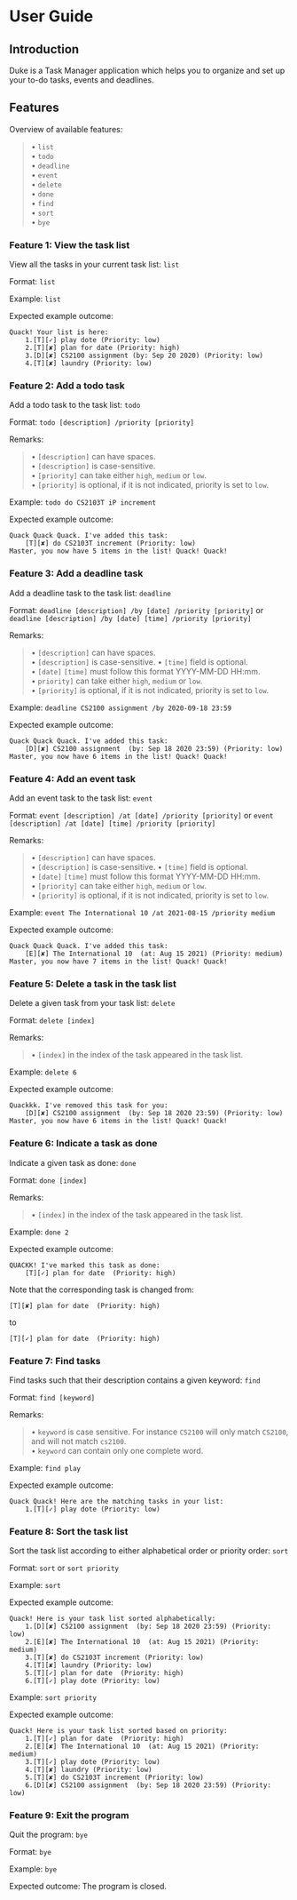 # User Guide

## Introduction
Duke is a Task Manager application which helps you to organize and set up your to-do tasks, events and deadlines.

## Features 
Overview of available features:  
>• `list`  
    • `todo`  
    • `deadline`  
    • `event`  
    • `delete`  
    • `done`  
    • `find`  
    • `sort`  
    • `bye` 
>
### Feature 1: View the task list
View all the tasks in your current task list: `list` 

Format: `list`  

Example: `list`  

Expected example outcome:  
```
Quack! Your list is here:
    1.[T][✓] play dote (Priority: low)
    2.[T][✘] plan for date (Priority: high)
    3.[D][✘] CS2100 assignment (by: Sep 20 2020) (Priority: low)
    4.[T][✘] laundry (Priority: low)
```

### Feature 2: Add a todo task
Add a todo task to the task list: `todo`  

Format: `todo [description] /priority [priority]`  

Remarks:  
>• `[description]` can have spaces.  
	• `[description]` is case-sensitive.  
	• `[priority]` can take either `high`, `medium` or `low`.  
	• `[priority]` is optional, if it is not indicated, priority is set to `low`.  
>
Example: `todo do CS2103T iP increment`  

Expected example outcome:
```
Quack Quack Quack. I've added this task: 
    [T][✘] do CS2103T increment (Priority: low)
Master, you now have 5 items in the list! Quack! Quack!
```

### Feature 3: Add a deadline task
Add a deadline task to the task list: `deadline`  

Format: `deadline [description] /by [date] /priority [priority]` or `deadline [description] /by [date] [time] /priority [priority]`  

Remarks:  
>• `[description]` can have spaces.  
	• `[description]` is case-sensitive.
	• `[time]` field is optional.  
	• `[date]` `[time]` must follow this format YYYY-MM-DD HH:mm.  
	• `priority]` can take either `high`, `medium` or `low`.  
	• `[priority]` is optional, if it is not indicated, priority is set to `low`.  
>
Example: `deadline CS2100 assignment /by 2020-09-18 23:59`  

Expected example outcome:  
```
Quack Quack Quack. I've added this task: 
    [D][✘] CS2100 assignment  (by: Sep 18 2020 23:59) (Priority: low)
Master, you now have 6 items in the list! Quack! Quack!
```

### Feature 4: Add an event task
Add an event task to the task list: `event`  

Format: `event [description] /at [date] /priority [priority]` or `event [description] /at [date] [time] /priority [priority]`  

Remarks:  
>• `[description]` can have spaces.  
	• `[description]` is case-sensitive.
	• `[time]` field is optional.  
	• `[date]` `[time]` must follow this format YYYY-MM-DD HH:mm.  
	• `[priority]` can take either `high`, `medium` or `low`.  
	• `[priority]` is optional, if it is not indicated, priority is set to `low`.  
>
Example: `event The International 10 /at 2021-08-15 /priority medium`  

Expected example outcome:  
```
Quack Quack Quack. I've added this task: 
    [E][✘] The International 10  (at: Aug 15 2021) (Priority: medium)
Master, you now have 7 items in the list! Quack! Quack!
```

### Feature 5: Delete a task in the task list  
Delete a given task from your task list: `delete`  

Format: `delete [index]`  

Remarks:  
>• `[index]` in the index of the task appeared in the task list.  
>	
Example: `delete 6`  

Expected example outcome:
```
Quackkk. I've removed this task for you: 
    [D][✘] CS2100 assignment  (by: Sep 18 2020 23:59) (Priority: low)
Master, you now have 6 items in the list! Quack! Quack!
```

### Feature 6: Indicate a task as done
Indicate a given task as done: `done`  

Format: `done [index]`  

Remarks:  
>• `[index]` in the index of the task appeared in the task list.  
>	
Example: `done 2`  

Expected example outcome:  
```
QUACKK! I've marked this task as done:
    [T][✓] plan for date  (Priority: high)
```

Note that the corresponding task is changed from:  
```
[T][✘] plan for date  (Priority: high)
```
to
```
[T][✓] plan for date  (Priority: high)
```

### Feature 7: Find tasks
Find tasks such that their description contains a given keyword: `find`  

Format: `find [keyword]`  

Remarks:  
>• `keyword` is case sensitive. For instance `CS2100` will only match `CS2100`, and will not match `cs2100`.  
	• `keyword` can contain only one complete word.  
>	
Example: `find play`  

Expected example outcome:  
```
Quack Quack! Here are the matching tasks in your list:
    1.[T][✓] play dote (Priority: low)
```

### Feature 8: Sort the task list  
Sort the task list according to either alphabetical order or priority order: `sort`  

Format: `sort` or `sort priority`

Example: `sort`  

Expected example outcome:
```
Quack! Here is your task list sorted alphabetically:
    1.[D][✘] CS2100 assignment  (by: Sep 18 2020 23:59) (Priority: low)
    2.[E][✘] The International 10  (at: Aug 15 2021) (Priority: medium)
    3.[T][✘] do CS2103T increment (Priority: low)
    4.[T][✘] laundry (Priority: low)
    5.[T][✓] plan for date  (Priority: high)
    6.[T][✓] play dote (Priority: low)
```

Example: `sort priority`  

Expected example outcome:  
```
Quack! Here is your task list sorted based on priority:
    1.[T][✓] plan for date  (Priority: high)
    2.[E][✘] The International 10  (at: Aug 15 2021) (Priority: medium)
    3.[T][✓] play dote (Priority: low)
    4.[T][✘] laundry (Priority: low)
    5.[T][✘] do CS2103T increment (Priority: low)
    6.[D][✘] CS2100 assignment  (by: Sep 18 2020 23:59) (Priority: low)
```

### Feature 9: Exit the program  

Quit the program: `bye`  

Format: `bye`  

Example: `bye`  

Expected outcome: The program is closed.

